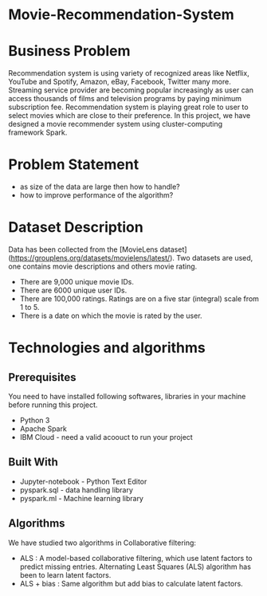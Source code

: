# Movie-Recommendation-System

# Business Problem
Recommendation system is using variety of recognized areas like Netflix, YouTube and Spotify, Amazon, eBay, Facebook, Twitter many more. Streaming service provider are becoming popular increasingly as user can access thousands of films and television programs by paying minimum subscription fee. Recommendation system is playing great role to user to select movies which are close to their preference.  In this project, we have designed a movie recommender system using cluster-computing framework Spark.

# Problem Statement
* as size of the data are large then how to handle? 
* how to improve performance of the algorithm?

# Dataset Description
Data has been collected from the [MovieLens dataset] (https://grouplens.org/datasets/movielens/latest/). 
Two datasets are used, one contains movie descriptions and others movie rating. 
* There are 9,000 unique movie IDs.
* There are 6000 unique user IDs.
* There are 100,000 ratings. Ratings are on a five star (integral) scale from 1 to 5.
* There is a date on which the movie is rated by the user.

# Technologies and algorithms
## Prerequisites
You need to have installed following softwares, libraries in your machine before running this project.
* Python 3
* Apache Spark 
* IBM Cloud - need a valid acoouct to run your project 

## Built With
* Jupyter-notebook - Python Text Editor
* pyspark.sql - data handling library
* pyspark.ml - Machine learning library

## Algorithms
We have studied two algorithms in Collaborative filtering:
* ALS : A model-based collaborative filtering, which use latent factors to predict missing entries. Alternating Least Squares (ALS) algorithm has been to learn latent factors.
* ALS + bias : Same algorithm but add bias to calculate latent factors.
